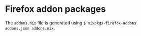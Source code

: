# Firefox addon packages

The `addons.nix` file is generated using `$ nixpkgs-firefox-addons addons.json addons.nix`.
